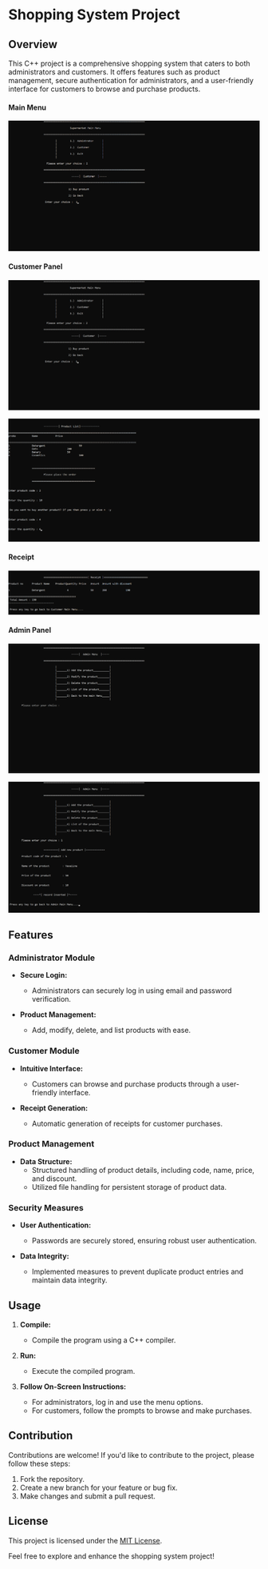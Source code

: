 # Shopping System Project

## Overview

This C++ project is a comprehensive shopping system that caters to both administrators and customers. It offers features such as product management, secure authentication for administrators, and a user-friendly interface for customers to browse and purchase products.

#### Main Menu
![Main_Menu](outputs/main_menu.png)

#### Customer Panel
![customer_panel](outputs/customer_panel1.png)

![customer_panel2](outputs/customer_panel2.png)

#### Receipt
![receipt](outputs/receipt.png)

#### Admin Panel
![admin_panel2](outputs/admin_panel2.png)

![admin_panel](outputs/admin_panel.png)


## Features

### Administrator Module

- **Secure Login:**
  - Administrators can securely log in using email and password verification.
  
- **Product Management:**
  - Add, modify, delete, and list products with ease.
  
### Customer Module

- **Intuitive Interface:**
  - Customers can browse and purchase products through a user-friendly interface.
  
- **Receipt Generation:**
  - Automatic generation of receipts for customer purchases.

### Product Management

- **Data Structure:**
  - Structured handling of product details, including code, name, price, and discount.
  - Utilized file handling for persistent storage of product data.

### Security Measures

- **User Authentication:**
  - Passwords are securely stored, ensuring robust user authentication.
  
- **Data Integrity:**
  - Implemented measures to prevent duplicate product entries and maintain data integrity.

## Usage

1. **Compile:**
   - Compile the program using a C++ compiler.
  
2. **Run:**
   - Execute the compiled program.
  
3. **Follow On-Screen Instructions:**
   - For administrators, log in and use the menu options.
   - For customers, follow the prompts to browse and make purchases.

## Contribution

Contributions are welcome! If you'd like to contribute to the project, please follow these steps:

1. Fork the repository.
2. Create a new branch for your feature or bug fix.
3. Make changes and submit a pull request.

## License

This project is licensed under the [MIT License](LICENSE).

Feel free to explore and enhance the shopping system project!
